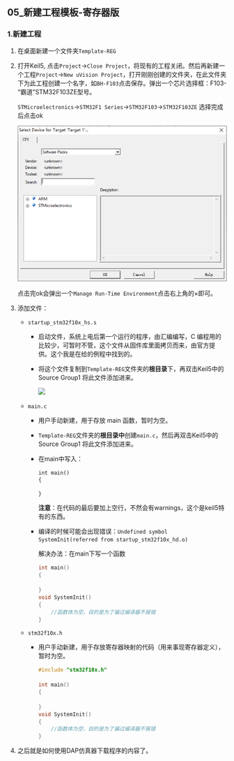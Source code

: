 ## 05_新建工程模板-寄存器版

### 1.新建工程

1. 在桌面新建一个文件夹`Template-REG`

2. 打开Keil5, 点击`Project`->`Close Project`，将现有的工程关闭。然后再新建一个工程`Project`->`New uVision Project`，打开刚刚创建的文件夹，在此文件夹下为此工程创建一个名字，如`BH-F103`点击保存。弹出一个芯片选择框：F103- “霸道”STM32F103ZE型号。

   `STMicroelectronics`->`STM32F1 Series`->`STM32F103`->`STM32F103ZE`  选择完成后点击ok

   ![](pic/16.png)

   点击完ok会弹出一个`Manage Run-Time Environment`点击右上角的×即可。

3. 添加文件：

   - `startup_stm32f10x_hs.s`

     - 启动文件，系统上电后第一个运行的程序，由汇编编写，C 编程用的比较少，可暂时不管，这个文件从固件库里面拷贝而来，由官方提供。这个我是在给的例程中找到的。

     - 将这个文件复制到`Template-REG`文件夹的**根目录**下，再双击Keil5中的Source Group1 将此文件添加进来。

       ![](/pic/17.png)

   - `main.c`

     - 用户手动新建，用于存放 main 函数，暂时为空。

     - `Template-REG`文件夹的**根目录中**创建`main.c`，然后再双击Keil5中的Source Group1 将此文件添加进来。

     - 在main中写入：

       ```
       int main()
       {
           
       }
       
       ```

       **注意**：在代码的最后要加上空行，不然会有warnings，这个是keil5特有的东西。

     - 编译的时候可能会出现错误：`Undefined symbol SystemInit(referred from startup_stm32f10x_hd.o)`

       解决办法：在main下写一个函数

       ```c
       int main()
       {
           
       }
       void SystemInit()
       {
           //函数体为空，目的是为了骗过编译器不报错
       }
       ```

   - `stm32f10x.h`

     - 用户手动新建，用于存放寄存器映射的代码（用来事现寄存器定义），暂时为空。

       ```c
       #include "stm32f10x.h"
       
       int main()
       {
           
       }
       void SystemInit()
       {
           //函数体为空，目的是为了骗过编译器不报错
       }
       ```

4. 之后就是如何使用DAP仿真器下载程序的内容了。

